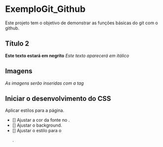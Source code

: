 # ExemploGit_Github
Este projeto tem o objetivo de demonstrar as funções básicas do git com o github.

## Título 2
**Este texto estará em negrito**
*Este texto aparecerá em itálico*

## Imagens
*As imagens serão inseridas com a tag <img>*

## Iniciar o desenvolvimento do CSS
Aplicar estilos para a página.
- [] Ajustar a cor da fonte no <body>.
- [] Ajustar o background.
- [] Ajustar o estilo para o <p>.

